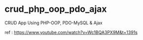 # crud_php_oop_pdo_ajax
CRUD App Using PHP-OOP, PDO-MySQL &amp; Ajax


ref : https://www.youtube.com/watch?v=Wc1BQA3PX9M&t=1391s
